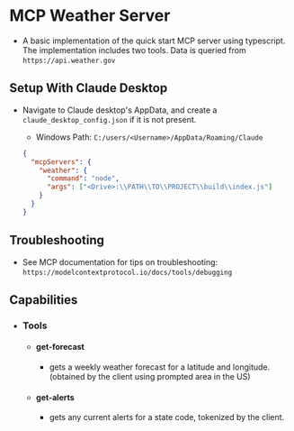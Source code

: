 # MCP Weather Server

- A basic implementation of the quick start MCP server using typescript. The implementation includes two tools. Data is queried from `https://api.weather.gov`

## Setup With Claude Desktop

- Navigate to Claude desktop's AppData, and create a `claude_desktop_config.json` if it is not present.

  - Windows Path: `C:/users/<Username>/AppData/Roaming/Claude`

  ```json
  {
    "mcpServers": {
      "weather": {
        "command": "node",
        "args": ["<Drive>:\\PATH\\TO\\PROJECT\\build\\index.js"]
      }
    }
  }
  ```

## Troubleshooting

- See MCP documentation for tips on troubleshooting: `https://modelcontextprotocol.io/docs/tools/debugging`

## Capabilities

- ### Tools
  - #### get-forecast
    - gets a weekly weather forecast for a latitude and longitude. (obtained by the client using prompted area in the US)
  - #### get-alerts
    - gets any current alerts for a state code, tokenized by the client.

